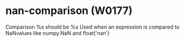 # nan-comparison (W0177)

Comparison %s should be %s Used when an expression is compared to
NaNvalues like numpy.NaN and float('nan')

